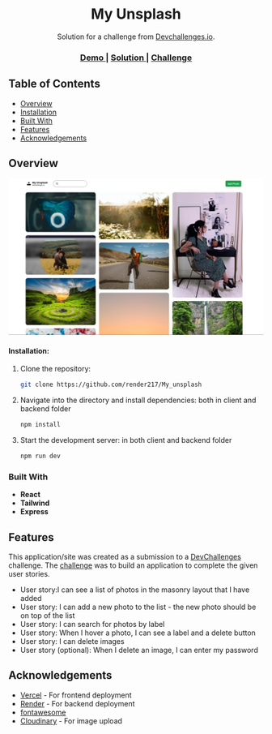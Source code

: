 <h1 align="center">My Unsplash</h1>

<div align="center">
   Solution for a challenge from  <a href="http://devchallenges.io" target="_blank">Devchallenges.io</a>.
</div>

<div align="center">
  <h3>
    <a href="https://my-unsplash-ochre.vercel.app/" target="_blank">
      Demo
    </a>
    <span> | </span>
    <a href="https://devchallenges.io/solutions/fP9B5ifAT12l5bgInktm" target="_blank">
      Solution
    </a>
    <span> | </span>
    <a href="https://devchallenges.io/challenges/rYyhwJAxMfES5jNQ9YsP" target="_blank">
      Challenge
    </a>
  </h3>
</div>

<!-- TABLE OF CONTENTS -->

## Table of Contents

- [Overview](#overview)
- [Installation](#installation)
- [Built With](#built-with)
- [Features](#features)
- [Acknowledgements](#acknowledgements)

<!-- OVERVIEW -->

## Overview

![screenshot](./screenshot/my_unsplash.jpg)

#### Installation:

1. Clone the repository:

   ```bash
   git clone https://github.com/render217/My_unsplash
   ```

2. Navigate into the directory and install dependencies: both in client and backend folder

   ```bash
   npm install
   ```

3. Start the development server: in both client and backend folder
   ```bash
   npm run dev
   ```

### Built With

<!-- This section should list any major frameworks that you built your project using. Here are a few examples.-->

- **React**
- **Tailwind**
- **Express**

## Features

<!-- List the features of your application or follow the template. Don't share the figma file here :) -->

This application/site was created as a submission to a [DevChallenges](https://devchallenges.io/challenges) challenge. The [challenge](https://devchallenges.io/challenges/wBunSb7FPrIepJZAg0sY) was to build an application to complete the given user stories.

- User story:I can see a list of photos in the masonry layout that I have added
- User story: I can add a new photo to the list - the new photo should be on top of the list
- User story: I can search for photos by label
- User story: When I hover a photo, I can see a label and a delete button
- User story: I can delete images
- User story (optional): When I delete an image, I can enter my password

## Acknowledgements

- [Vercel](https://vercel.com/) - For frontend deployment
- [Render](https://render.com) - For backend deployment
- [fontawesome](https://fontawesome.com)
- [Cloudinary](https://cloudinary.com) - For image upload
